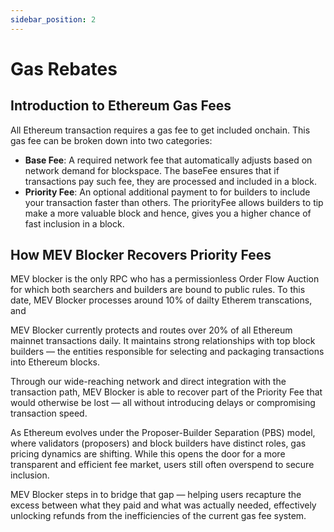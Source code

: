 ```yaml
---
sidebar_position: 2
---
```


# Gas Rebates

## **Introduction to Ethereum Gas Fees**

All Ethereum transaction requires a gas fee to get included onchain. This gas fee can be broken down into two categories: 

- **Base Fee**: A required network fee that automatically adjusts based on network demand for blockspace. The baseFee ensures that if transactions pay such fee, they are processed and included in a block.
- **Priority Fee**: An optional additional payment to for builders to include your transaction faster than others. The priorityFee allows builders to tip make a more valuable block and hence, gives you a higher chance of fast inclusion in a block.

## **How MEV Blocker Recovers Priority Fees**

MEV blocker is the only RPC who has a permissionless Order Flow Auction for which both searchers and builders are bound to public rules. To this date, MEV Blocker processes around 10% of dailty Etherem transcations, and 

MEV Blocker currently protects and routes over 20% of all Ethereum mainnet transactions daily. It maintains strong relationships with top block builders — the entities responsible for selecting and packaging transactions into Ethereum blocks.

Through our wide-reaching network and direct integration with the transaction path, MEV Blocker is able to recover part of the Priority Fee that would otherwise be lost — all without introducing delays or compromising transaction speed.

As Ethereum evolves under the Proposer-Builder Separation (PBS) model, where validators (proposers) and block builders have distinct roles, gas pricing dynamics are shifting. While this opens the door for a more transparent and efficient fee market, users still often overspend to secure inclusion.

MEV Blocker steps in to bridge that gap — helping users recapture the excess between what they paid and what was actually needed, effectively unlocking refunds from the inefficiencies of the current gas fee system.